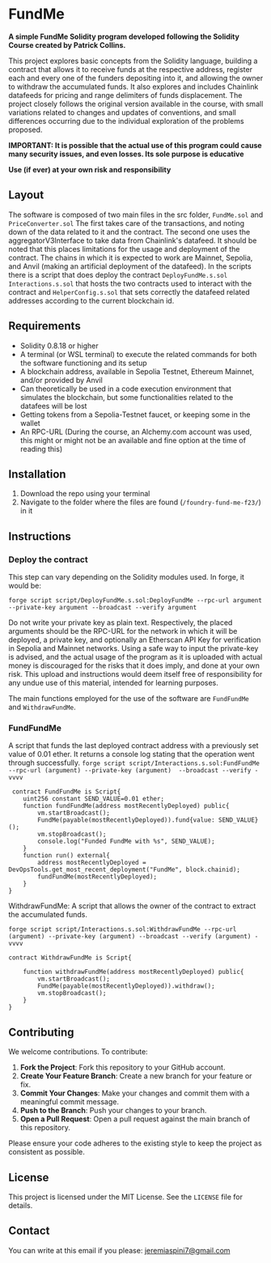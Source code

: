 # FundMe

**A simple FundMe Solidity program developed following the Solidity Course created by Patrick Collins.**

This project explores basic concepts from the Solidity language, building a contract that allows it to receive funds at the respective address, register each and every one of the funders depositing into it, and allowing the owner to withdraw the accumulated funds. It also explores and includes Chainlink datafeeds for pricing and range delimiters of funds displacement. The project closely follows the original version available in the course, with small variations related to changes and updates of conventions, and small differences occurring due to the individual exploration of the problems proposed.

__IMPORTANT: It is possible that the actual use of this program could cause many security issues, and even losses. Its sole purpose is educative__

 __Use (if ever) at your own risk and responsibility__

## Layout
The software is composed of two main files in the src folder, `FundMe.sol` and `PriceConverter.sol`
The first takes care of the transactions, and noting down of the data related to it and the contract.
The second one uses the aggregatorV3Interface to take data from Chainlink's datafeed.
It should be noted that this places limitations for the usage and deployment of the contract.
The chains in which it is expected to work are Mainnet, Sepolia, and Anvil (making an artificial deployment of the datafeed).
In the scripts there is a script that does deploy the contract `DeployFundMe.s.sol`
`Interactions.s.sol` that hosts the two contracts used to interact with the contract
and `HelperConfig.s.sol` that sets correctly the datafeed related addresses according to the current blockchain id.


## Requirements

- Solidity 0.8.18 or higher
- A terminal (or WSL terminal) to execute the related commands for both the software functioning and its setup
- A blockchain address, available in Sepolia Testnet, Ethereum Mainnet, and/or provided by Anvil
- Can theoretically be used in a code execution environment that simulates the blockchain, but some functionalities related to the datafees will be lost
- Getting tokens from a Sepolia-Testnet faucet, or keeping some in the wallet
- An RPC-URL (During the course, an Alchemy.com account was used, this might or might not be an available and fine option at the time of reading this)

## Installation

1. Download the repo using your terminal
2. Navigate to the folder where the files are found (`/foundry-fund-me-f23/`) in it

## Instructions
### Deploy the contract
This step can vary depending on the Solidity modules used. In forge, it would be:

`
forge script script/DeployFundMe.s.sol:DeployFundMe --rpc-url argument --private-key argument --broadcast --verify argument
`

Do not write your private key as plain text.
Respectively, the placed arguments should be the RPC-URL for the network in which it will be deployed, a private key, and optionally an Etherscan API Key for verification in Sepolia and Mainnet networks.
Using a safe way to input the private-key is advised, and the actual usage of the program as it is uploaded with actual money is discouraged for the risks that it does imply, and done at your own risk. This upload and instructions would deem itself free of responsibility for any undue use of this material, intended for learning purposes.


The main functions employed for the use of the software are `FundFundMe` and `WithdrawFundMe`.

### FundFundMe

A script that funds the last deployed contract address with a previously set value of 0.01 ether. It returns a console log stating that the operation went through successfully.
`
forge script script/Interactions.s.sol:FundFundMe --rpc-url (argument) --private-key (argument) 
--broadcast --verify -vvvv
`


```
 contract FundFundMe is Script{
    uint256 constant SEND_VALUE=0.01 ether;
    function fundFundMe(address mostRecentlyDeployed) public{
        vm.startBroadcast();
        FundMe(payable(mostRecentlyDeployed)).fund{value: SEND_VALUE}();
        vm.stopBroadcast();
        console.log("Funded FundMe with %s", SEND_VALUE);
    }
    function run() external{
        address mostRecentlyDeployed = DevOpsTools.get_most_recent_deployment("FundMe", block.chainid);
        fundFundMe(mostRecentlyDeployed);
    }
}
```

WithdrawFundMe:
A script that allows the owner of the contract to extract the accumulated funds.

`
forge script script/Interactions.s.sol:WithdrawFundMe --rpc-url (argument) --private-key (argument) --broadcast --verify (argument) -vvvv
`


```
contract WithdrawFundMe is Script{

    function withdrawFundMe(address mostRecentlyDeployed) public{
        vm.startBroadcast();
        FundMe(payable(mostRecentlyDeployed)).withdraw();
        vm.stopBroadcast();
    }
}

```

## Contributing

We welcome contributions. To contribute:

1. **Fork the Project**: Fork this repository to your GitHub account.
2. **Create Your Feature Branch**: Create a new branch for your feature or fix.
3. **Commit Your Changes**: Make your changes and commit them with a meaningful commit message.
4. **Push to the Branch**: Push your changes to your branch.
5. **Open a Pull Request**: Open a pull request against the main branch of this repository.

Please ensure your code adheres to the existing style to keep the project as consistent as possible.

## License

This project is licensed under the MIT License. See the `LICENSE` file for details.

## Contact

You can write at this email if you please: jeremiaspini7@gmail.com


